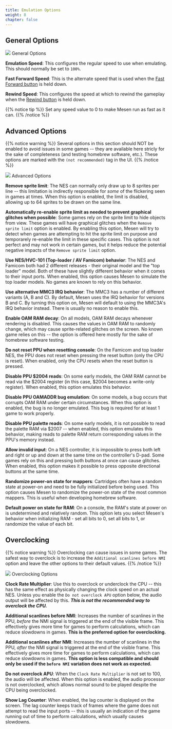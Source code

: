 ```yaml
---
title: Emulation Options
weight: 8
chapter: false
---
```


## General Options ##

<div class="imgBox"><div>
	<img src="/images/EmulationSettings_General.png" />
	<span>General Options</span>
</div></div>

**Emulation Speed**: This configures the regular speed to use when emulating. This should normally be set to `100%`.

**Fast Forward Speed**: This is the alternate speed that is used when the [Fast Forward button](/configuration/preferences.html#shortcut-keys) is held down.

**Rewind Speed**: This configures the speed at which to rewind the gameplay when the [Rewind button](/configuration/preferences.html#shortcut-keys) is held down.

{{% notice tip %}}
Set any speed value to 0 to make Mesen run as fast as it can.
{{% /notice %}}

## Advanced Options ##

{{% notice warning %}}
Several options in this section should NOT be enabled to avoid issues in some games -- they are available here stricly for the sake of completeness (and testing homebrew software, etc.). These options are marked with the `(not recommended)` tag in the UI.
{{% /notice %}}

<div class="imgBox"><div>
	<img src="/images/EmulationSettings_Advanced.png" />
	<span>Advanced Options</span>
</div></div>

**Remove sprite limit**: The NES can normally only draw up to 8 sprites per line -- this limitation is indirectly responsible for *some* of the flickering seen in games at times.  When this option is enabled, the limit is disabled, allowing up to 64 sprites to be drawn on the same line.

**Automatically re-enable sprite limit as needed to prevent graphical glitches when possible**: Some games rely on the sprite limit to hide objects from view. These games will have graphical glitches when the `Remove sprite limit` option is enabled. By enabling this option, Mesen will try to detect when games are attempting to hit the sprite limit on purpose and temporarely re-enable the limit in these specific cases. This option is not perfect and may not work in certain games, but it helps reduce the potential negative impacts of the `Remove sprite limit` option.

**Use NES/HVC-101 (Top-loader / AV Famicom) behavior**: The NES and Famicom both had 2 different releases - their original model and the "top loader" model.  Both of these have slightly different behavior when it comes to their input ports.  When enabled, this option causes Mesen to simulate the top loader models.  No games are known to rely on this behavior.

**Use alternative MMC3 IRQ behavior**: The MMC3 has a number of different variants (A, B and C).  By default, Mesen uses the IRQ behavior for versions B and C.  By turning this option on, Mesen will default to using the MMC3A's IRQ behavior instead. There is usually no reason to enable this.

**Enable OAM RAM decay**: On all models, OAM RAM decays whenever rendering is disabled. This causes the values in OAM RAM to randomly change, which may cause sprite-related glitches on the screen. No known game relies on this -- the option is offered here mostly for the sake of homebrew software testing.

**Do not reset PPU when resetting console**: On the Famicom and top loader NES, the PPU does not reset when pressing the reset button (only the CPU is reset). When enabled, only the CPU resets when the reset button is pressed.

**Disable PPU $2004 reads**: On some early models, the OAM RAM cannot be read via the $2004 register (in this case, $2004 becomes a write-only register). When enabled, this option emulates this behavior.

**Disable PPU OAMADDR bug emulation**: On some models, a bug occurs that corrupts OAM RAM under certain circumstances. When this option is enabled, the bug is no longer emulated. This bug is required for at least 1 game to work properly.

**Disable PPU palette reads**: On some early models, it is not possible to read the palette RAM via $2007 -- when enabled, this option emulates this behavior, making reads to palette RAM return corresponding values in the PPU's memory instead.

**Allow invalid input**: On a NES controller, it is impossible to press both left and right or up and down at the same time on the controller's D-pad.  Some games rely on this and pressing both buttons at once can cause glitches.  When enabled, this option makes it possible to press opposite directional buttons at the same time.

**Randomize power-on state for mappers**: Cartridges often have a random state at power-on and need to be fully initialized before being used. This option causes Mesen to randomize the power-on state of the most common mappers. This is useful when developing homebrew software.

**Default power on state for RAM**: On a console, the RAM's state at power on is undetermined and relatively random. This option lets you select Mesen's behavior when initializing RAM - set all bits to 0, set all bits to 1, or randomize the value of each bit.


## Overclocking ##

{{% notice warning %}}
Overclocking can cause issues in some games. The safest way to overclock is to increase the `Additional scanlines before NMI` option and leave the other options to their default values.
{{% /notice %}}

<div class="imgBox"><div>
	<img src="/images/EmulationSettings_Overclocking.png" />
	<span>Overclocking Options</span>
</div></div>

**Clock Rate Multiplier**: Use this to overclock or underclock the CPU -- this has the same effect as physically changing the clock speed on an actual NES.  Unless you enable the `Do not overclock APU` option below, the audio output will be affected by this.  ***This is not the recommended way to overclock the CPU.***

**Additional scanlines before NMI**: Increases the number of scanlines in the PPU, *before* the NMI signal is triggered at the end of the visible frame. This effectively gives more time for games to perform calculations, which can reduce slowdowns in games. **This is the preferred option for overclocking.**

**Additional scanlines after NMI**: Increases the number of scanlines in the PPU, *after* the NMI signal is triggered at the end of the visible frame. This effectively gives more time for games to perform calculations, which can reduce slowdowns in games. **This option is less compatible and should only be used if the `before NMI` variation does not work as expected.**

**Do not overclock APU**: When the `Clock Rate Multiplier` is not set to 100, the audio will be affected. When this option is enabled, the audio processor is not overclocked, which allows normal sound to be played despite the CPU being overclocked.

**Show Lag Counter**: When enabled, the lag counter is displayed on the screen. The lag counter keeps track of frames where the game does not attempt to read the input ports -- this is usually an indication of the game running out of time to perform calculations, which usually causes slowdowns.